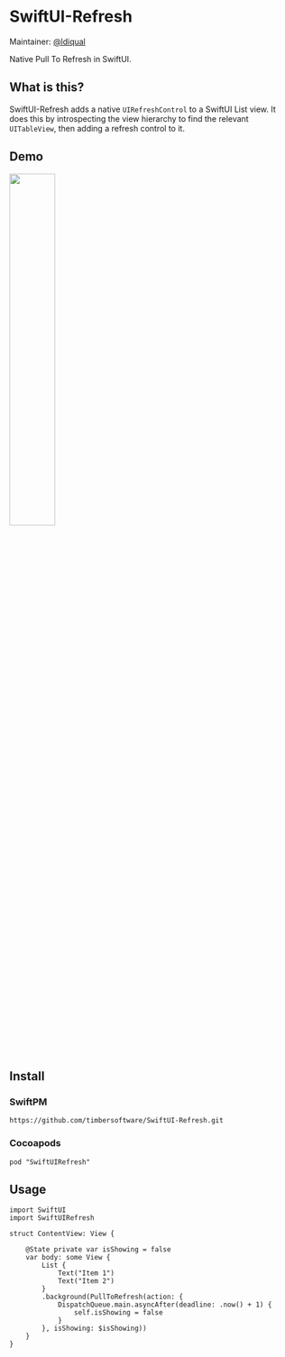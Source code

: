 SwiftUI-Refresh
===============

Maintainer: [@ldiqual](https://github.com/ldiqual)

Native Pull To Refresh in SwiftUI.

What is this?
-------------

SwiftUI-Refresh adds a native `UIRefreshControl` to a SwiftUI List view. It does this by introspecting the view hierarchy to find the relevant `UITableView`, then adding a refresh control to it.

Demo
----

<image src="docs/demo.gif" width="40%">

Install
-------

### SwiftPM

```
https://github.com/timbersoftware/SwiftUI-Refresh.git
```

### Cocoapods

```
pod "SwiftUIRefresh"
```

Usage
-----

```
import SwiftUI
import SwiftUIRefresh

struct ContentView: View {
    
    @State private var isShowing = false
    var body: some View {
        List {
            Text("Item 1")
            Text("Item 2")
        }
        .background(PullToRefresh(action: {
            DispatchQueue.main.asyncAfter(deadline: .now() + 1) {
                self.isShowing = false
            }
        }, isShowing: $isShowing))
    }
}
```


